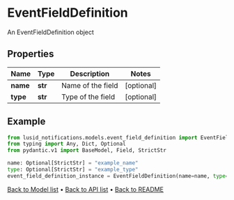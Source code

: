 # EventFieldDefinition

An EventFieldDefinition object
## Properties
Name | Type | Description | Notes
------------ | ------------- | ------------- | -------------
**name** | **str** | Name of the field | [optional] 
**type** | **str** | Type of the field | [optional] 
## Example

```python
from lusid_notifications.models.event_field_definition import EventFieldDefinition
from typing import Any, Dict, Optional
from pydantic.v1 import BaseModel, Field, StrictStr

name: Optional[StrictStr] = "example_name"
type: Optional[StrictStr] = "example_type"
event_field_definition_instance = EventFieldDefinition(name=name, type=type)

```

[Back to Model list](../README.md#documentation-for-models) &#8226; [Back to API list](../README.md#documentation-for-api-endpoints) &#8226; [Back to README](../README.md)

